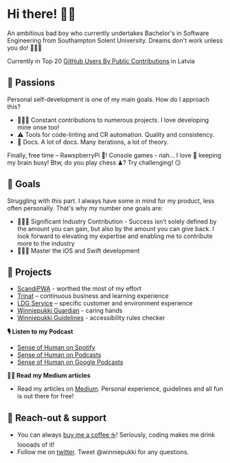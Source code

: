 # Hi there! 👋🏻
An ambitious bad boy who currently undertakes Bachelor's in Software Engineering from Southampton Solent University. Dreams don't work unless you do! 🏋🏻‍♀️

Currently in Top 20 [GitHub Users By Public Contributions](https://github.com/gayanvoice/top-github-users/blob/main/markdown/public_contributions/latvia.md) in Latvia

## 🤤 Passions
Personal self-development is one of my main goals. How do I approach this?
- 👨🏻‍💻 Constant contributions to numerous projects. I love developing mine onse too!
- ⚠️ Tools for code-linting and CR automation. Quality and consistency.
- 📒 Docs. A lot of docs. Many iterations, a lot of theory.

Finally, free time – RawspberryPi 🍇! Console games - nah... I love 🖤 keeping my brain busy! Btw, do you play chess ♟? Try challenging! 😏

## 🚀 Goals
Struggling with this part. I always have some in mind for my product, less often personally. That's why my number one goals are:
- 👨🏻‍🎓 Significant Industry Contribution - Success isn’t solely defined by the amount you can gain, but also by the amount you can give back. I look forward to elevating my expertise and enabling me to contribute more to the industry
- 👨🏻‍💻 Master the iOS and Swift development

## 💼 Projects
- [ScandiPWA](https://github.com/winniepukki/scandipwa) - worthed the most of my effort
- [Trinat](https://github.com/winniepukki/trinat) – continuous business and learning experience
- [LDG Service](https://ldgservis.eu) – specific customer and environment experience
- [Winniepukki Guardian](https://www.npmjs.com/package/eslint-config-winniepukki-guardian) - caring hands
- [Winniepukki Guidelines](https://www.npmjs.com/package/eslint-plugin-winniepukki-guidelines) - accessibility rules checker

**🎙 Listen to my Podcast**
- [Sense of Human on Spotify](https://open.spotify.com/show/29hzJa9wV3tFi6NCflERKH?si=6aa92cef212645a0)
- [Sense of Human on Podcasts](https://podcasts.apple.com/lv/podcast/sense-of-human/id1601599477)
- [Sense of Human on Google Podcasts](https://podcasts.google.com/feed/aHR0cHM6Ly9mZWVkLnBvZGJlYW4uY29tL3dpbm5pZXB1a2tpL2ZlZWQueG1s?sa=X&ved=0CAMQ4aUDahcKEwj49ubBwa_1AhUAAAAAHQAAAAAQCQ)

**✍🏻 Read my Medium articles**
- Read my articles on [Medium](https://winniepukki.medium.com/). Personal experience, guidelines and all fun is out there for free!

## 📢 Reach-out & support
- You can always [buy me a coffee ☕](https://www.buymeacoffee.com/winniepukki)! Seriously, coding makes me drink loooads of it!
- Follow me on [twitter](https://twitter.com/winniepukki). Tweet @winniepukki for any questions.
